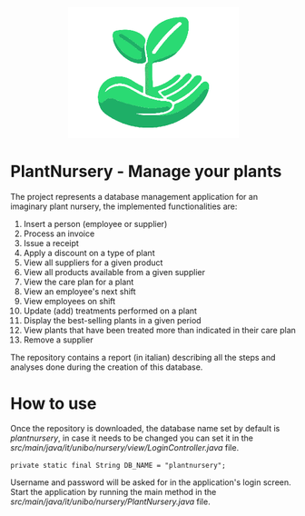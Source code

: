 <p align="center">
  <img src="https://github.com/mircoterenzi/DB23-PlantNursery/blob/main/src/main/resources/images/icon.png" alt="logo" width="300"/>
</p>

# PlantNursery - Manage your plants
The project represents a database management application for an imaginary plant nursery, the implemented functionalities are:
1. Insert a person (employee or supplier)
2. Process an invoice
3. Issue a receipt
4. Apply a discount on a type of plant
5. View all suppliers for a given product
6. View all products available from a given supplier
7. View the care plan for a plant
8. View an employee's next shift
9. View employees on shift
10.	Update (add) treatments performed on a plant
11.	Display the best-selling plants in a given period
12.	View plants that have been treated more than indicated in their care plan
13. Remove a supplier

The repository contains a report (in italian) describing all the steps and analyses done during the creation of this database.

# How to use
Once the repository is downloaded, the database name set by default is *plantnursery*, in case it needs to be changed you can set it in the *src/main/java/it/unibo/nursery/view/LoginController.java* file.
````
private static final String DB_NAME = "plantnursery";
````
Username and password will be asked for in the application's login screen.
Start the application by running the main method in the *src/main/java/it/unibo/nursery/PlantNursery.java* file.
